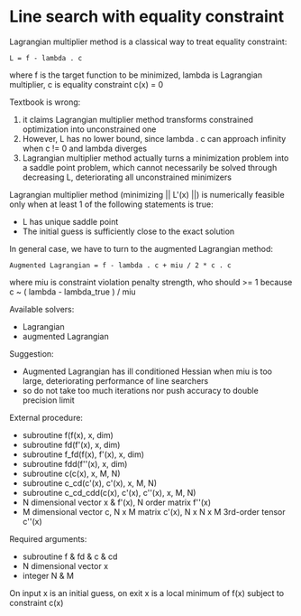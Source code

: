 # Line search with equality constraint
Lagrangian multiplier method is a classical way to treat equality constraint:

    L = f - lambda . c

where f is the target function to be minimized, lambda is Lagrangian multiplier, c is equality constraint c(x) = 0

Textbook is wrong:
1. it claims Lagrangian multiplier method transforms constrained optimization into unconstrained one
2. However, L has no lower bound, since lambda . c can approach infinity when c != 0 and lambda diverges
3. Lagrangian multiplier method actually turns a minimization problem into a saddle point problem, which cannot necessarily be solved through decreasing L, deteriorating all unconstrained minimizers

Lagrangian multiplier method (minimizing || L'(x) ||) is numerically feasible only when at least 1 of the following statements is true:
* L has unique saddle point
* The initial guess is sufficiently close to the exact solution

In general case, we have to turn to the augmented Lagrangian method:

    Augmented Lagrangian = f - lambda . c + miu / 2 * c . c

where miu is constraint violation penalty strength, who should >= 1 because c ~ ( lambda - lambda_true ) / miu

Available solvers:
* Lagrangian
* augmented Lagrangian

Suggestion:
* Augmented Lagrangian has ill conditioned Hessian when miu is too large, deteriorating performance of line searchers
* so do not take too much iterations nor push accuracy to double precision limit

External procedure:
* subroutine f(f(x), x, dim)
* subroutine fd(f'(x), x, dim)
* subroutine f_fd(f(x), f'(x), x, dim)
* subroutine fdd(f''(x), x, dim)
* subroutine c(c(x), x, M, N)
* subroutine c_cd(c'(x), c'(x), x, M, N)
* subroutine c_cd_cdd(c(x), c'(x), c''(x), x, M, N)
* N dimensional vector x & f'(x), N order matrix f''(x)
* M dimensional vector c, N x M matrix c'(x), N x N x M 3rd-order tensor c''(x)

Required arguments:
* subroutine f & fd & c & cd
* N dimensional vector x
* integer N & M

On input x is an initial guess, on exit x is a local minimum of f(x) subject to constraint c(x)
